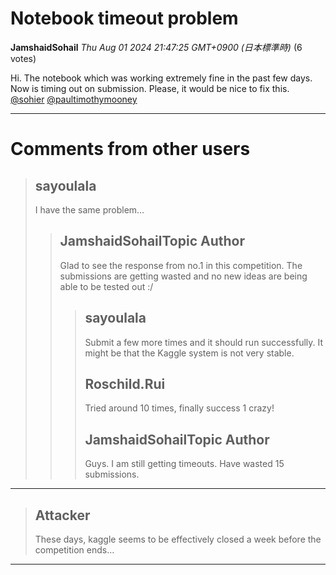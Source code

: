 # Notebook timeout problem 

**JamshaidSohail** *Thu Aug 01 2024 21:47:25 GMT+0900 (日本標準時)* (6 votes)

Hi. The notebook which was working extremely fine in the past few days. Now is timing out on submission. Please, it would be nice to fix this. [@sohier](https://www.kaggle.com/sohier) [@paultimothymooney](https://www.kaggle.com/paultimothymooney) 



---

 # Comments from other users

> ## sayoulala
> 
> I have the same problem…
> 
> 
> 
> > ## JamshaidSohailTopic Author
> > 
> > Glad to see the response from no.1 in this competition. The submissions are getting wasted and no new ideas are being able to be tested out :/
> > 
> > 
> > 
> > > ## sayoulala
> > > 
> > > Submit a few more times and it should run successfully. It might be that the Kaggle system is not very stable.
> > > 
> > > 
> > > 
> > > ## Roschild.Rui
> > > 
> > > Tried around 10 times, finally success 1 crazy!
> > > 
> > > 
> > > 
> > > ## JamshaidSohailTopic Author
> > > 
> > > Guys. I am still getting timeouts. Have wasted 15 submissions.
> > > 
> > > 
> > > 


---

> ## Attacker
> 
> These days, kaggle seems to be effectively closed a week before the competition ends…
> 
> 
> 


---


